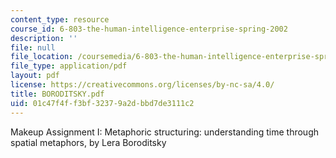 ```yaml
---
content_type: resource
course_id: 6-803-the-human-intelligence-enterprise-spring-2002
description: ''
file: null
file_location: /coursemedia/6-803-the-human-intelligence-enterprise-spring-2002/01c47f4ff3bf32379a2dbbd7de3111c2_BORODITSKY.pdf
file_type: application/pdf
layout: pdf
license: https://creativecommons.org/licenses/by-nc-sa/4.0/
title: BORODITSKY.pdf
uid: 01c47f4f-f3bf-3237-9a2d-bbd7de3111c2
---
```

Makeup Assignment I: Metaphoric structuring: understanding time through spatial metaphors, by Lera Boroditsky